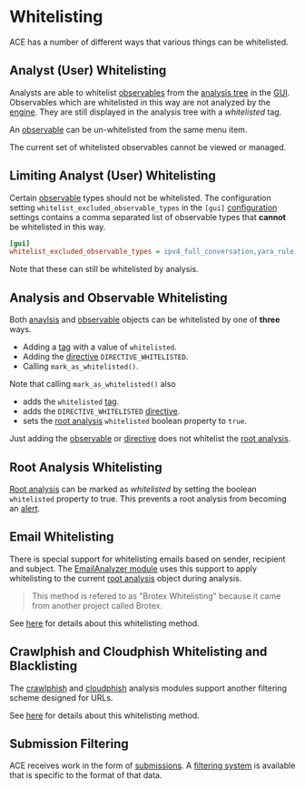 # Whitelisting

ACE has a number of different ways that various things can be whitelisted.

## Analyst (User) Whitelisting

Analysts are able to whitelist [observables](observable.md) from the [analysis tree](link) in the [GUI](link). Observables which are whitelisted in this way are not analyzed by the [engine](engine.md). They are still displayed in the analysis tree with a *whitelisted* tag.

An [observable](observable.md) can be un-whitelisted from the same menu item.

The current set of whitelisted observables cannot be viewed or managed.

## Limiting Analyst (User) Whitelisting

Certain [observable](observable.md) types should not be whitelisted. The configuration setting `whitelist_excluded_observable_types` in the `[gui]` [configuration](configuration.md) settings contains a comma separated list of observable types that **cannot** be whitelisted in this way.

```ini
[gui]
whitelist_excluded_observable_types = ipv4_full_conversation,yara_rule,indicator,snort_sig
```

Note that these can still be whitelisted by analysis.

## Analysis and Observable Whitelisting

Both [anaylsis](analysis.md) and [observable](observable.md) objects can be whitelisted by one of **three** ways.

- Adding a [tag](tags.md) with a value of `whitelisted`.
- Adding the [directive](directives.md) `DIRECTIVE_WHITELISTED`.
- Calling `mark_as_whitelisted()`.

Note that calling `mark_as_whitelisted()` also

- adds the `whitelisted` [tag](tags.md).
- adds the `DIRECTIVE_WHITELISTED` [directive](directives.md).
- sets the [root analysis](root_analysis.md) `whitelisted` boolean property to `true`.

Just adding the [observable](observable.md) or [directive](directives.md) does not whitelist the [root analysis](root_analysis.md).

## Root Analysis Whitelisting

[Root analysis](root_analysis.md) can be marked as *whitelisted* by setting the boolean `whitelisted` property to true. This prevents a root analysis from becoming an [alert](alerts.md).

## Email Whitelisting

There is special support for whitelisting emails based on sender, recipient and subject. The [EmailAnalyzer module](../modules/email_analyzer.md) uses this support to apply whitelisting to the current [root analysis](root_analysis.md) object during analysis.

> This method is refered to as "Brotex Whitelisting" because it came from another project called Brotex.

See [here](../admin/brotex_whitelisting.md) for details about this whitelisting method.

## Crawlphish and Cloudphish Whitelisting and Blacklisting

The [crawlphish](link) and [cloudphish](link) analysis modules support another filtering scheme designed for URLs.

See [here](../admin/crawlphish_filter.md) for details about this whitelisting method.

## Submission Filtering

ACE receives work in the form of [submissions](submissions.md). A [filtering system](../admin/submission_filter.md) is available that is specific to the format of that data.
